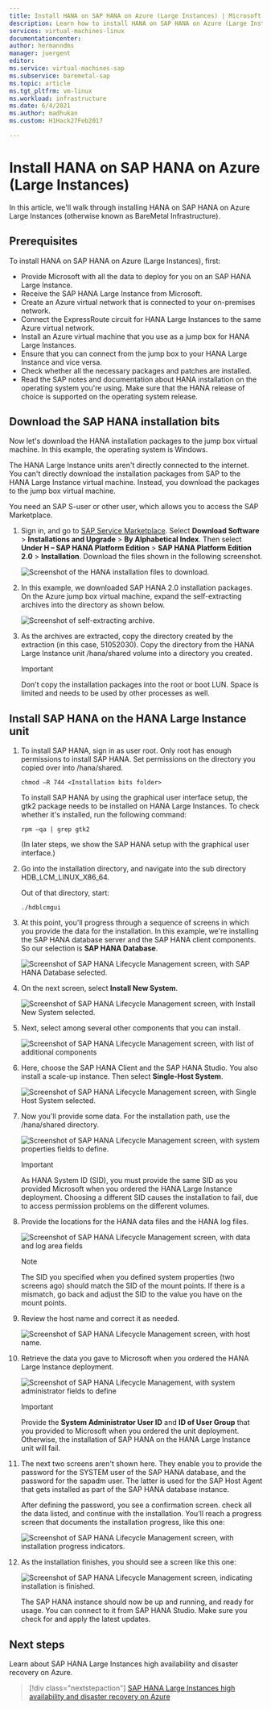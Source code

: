 ```yaml
---
title: Install HANA on SAP HANA on Azure (Large Instances) | Microsoft Docs
description: Learn how to install HANA on SAP HANA on Azure (Large Instances).
services: virtual-machines-linux
documentationcenter: 
author: hermanndms
manager: juergent
editor:
ms.service: virtual-machines-sap
ms.subservice: baremetal-sap
ms.topic: article
ms.tgt_pltfrm: vm-linux
ms.workload: infrastructure
ms.date: 6/4/2021
ms.author: madhukan
ms.custom: H1Hack27Feb2017

---
```

# Install HANA on SAP HANA on Azure (Large Instances)

In this article, we'll walk through installing HANA on SAP HANA on Azure Large Instances (otherwise known as BareMetal Infrastructure).

## Prerequisites

To install HANA on SAP HANA on Azure (Large Instances), first:

- Provide Microsoft with all the data to deploy for you on an SAP HANA Large Instance.
- Receive the SAP HANA Large Instance from Microsoft.
- Create an Azure virtual network that is connected to your on-premises network.
- Connect the ExpressRoute circuit for HANA Large Instances to the same Azure virtual network.
- Install an Azure virtual machine that you use as a jump box for HANA Large Instances.
- Ensure that you can connect from the jump box to your HANA Large Instance and vice versa.
- Check whether all the necessary packages and patches are installed.
- Read the SAP notes and documentation about HANA installation on the operating system you're using. Make sure that the HANA release of choice is supported on the operating system release.

## Download the SAP HANA installation bits

Now let's download the HANA installation packages to the jump box virtual machine. In this example, the operating system is Windows.

The HANA Large Instance units aren't directly connected to the internet. You can't directly download the installation packages from SAP to the HANA Large Instance virtual machine. Instead, you download the packages to the jump box virtual machine.

You need an SAP S-user or other user, which allows you to access the SAP Marketplace.

1. Sign in, and go to [SAP Service Marketplace](https://support.sap.com/en/index.html). Select **Download Software** > **Installations and Upgrade** > **By Alphabetical Index**. Then select **Under H – SAP HANA Platform Edition** > **SAP HANA Platform Edition 2.0** > **Installation**. Download the files shown in the following screenshot.

   ![Screenshot of the HANA installation files to download.](./media/hana-installation/image16_download_hana.PNG)

2. In this example, we downloaded SAP HANA 2.0 installation packages. On the Azure jump box virtual machine, expand the self-extracting archives into the directory as shown below.

   ![Screenshot of self-extracting archive.](./media/hana-installation/image17_extract_hana.PNG)

3. As the archives are extracted, copy the directory created by the extraction (in this case, 51052030). Copy the directory from the HANA Large Instance unit /hana/shared volume into a directory you created.

   > [!Important]
   > Don't copy the installation packages into the root or boot LUN. Space is limited and needs to be used by other processes as well.


## Install SAP HANA on the HANA Large Instance unit

1. To install SAP HANA, sign in as user root. Only root has enough permissions to install SAP HANA. Set permissions on the directory you copied over into /hana/shared.

    ```
    chmod –R 744 <Installation bits folder>
    ```
    
    To install SAP HANA by using the graphical user interface setup, the gtk2 package needs to be installed on HANA Large Instances. To check whether it's installed, run the following command:
    
    ```
    rpm –qa | grep gtk2
    ```

    (In later steps, we show the SAP HANA setup with the graphical user interface.)         

2. Go into the installation directory, and navigate into the sub directory HDB_LCM_LINUX_X86_64. 

    Out of that directory, start:
    
    ```
    ./hdblcmgui 
    ```
3. At this point, you'll progress through a sequence of screens in which you provide the data for the installation. In this example, we're installing the SAP HANA database server and the SAP HANA client components. So our selection is **SAP HANA Database**.

    ![Screenshot of SAP HANA Lifecycle Management screen, with SAP HANA Database selected.](./media/hana-installation/image18_hana_selection.PNG)

4. On the next screen, select **Install New System**.

    ![Screenshot of SAP HANA Lifecycle Management screen, with Install New System selected.](./media/hana-installation/image19_select_new.PNG)

5. Next, select among several other components that you can install.

    ![Screenshot of SAP HANA Lifecycle Management screen, with list of additional components](./media/hana-installation/image20_select_components.PNG)

6. Here, choose the SAP HANA Client and the SAP HANA Studio. You also install a scale-up instance. Then select **Single-Host System**. 

    ![Screenshot of SAP HANA Lifecycle Management screen, with Single Host System selected.](./media/hana-installation/image21_single_host.PNG)

7. Now you'll provide some data. For the installation path, use the /hana/shared directory.

    ![Screenshot of SAP HANA Lifecycle Management screen, with system properties fields to define.](./media/hana-installation/image22_provide_sid.PNG)

    > [!Important]
    > As HANA System ID (SID), you must provide the same SID as you provided Microsoft when you ordered the HANA Large Instance deployment. Choosing a different SID causes the installation to fail, due to access permission problems on the different volumes.

8. Provide the locations for the HANA data files and the HANA log files.

    ![Screenshot of SAP HANA Lifecycle Management screen, with data and log area fields](./media/hana-installation/image23_provide_log.PNG)

    > [!Note]
    > The SID you specified when you defined system properties (two screens ago) should match the SID of the mount points. If there is a mismatch, go back and adjust the SID to the value you have on the mount points.

9. Review the host name and correct it as needed. 

    ![Screenshot of SAP HANA Lifecycle Management screen, with host name.](./media/hana-installation/image24_review_host_name.PNG)

10. Retrieve the data you gave to Microsoft when you ordered the HANA Large Instance deployment. 

    ![Screenshot of SAP HANA Lifecycle Management, with system administrator fields to define](./media/hana-installation/image25_provide_guid.PNG)

    > [!Important]
    > Provide the **System Administrator User ID** and **ID of User Group** that you provided to Microsoft when you ordered the unit deployment. Otherwise, the installation of SAP HANA on the HANA Large Instance unit will fail.

11. The next two screens aren't shown here. They enable you to provide the password for the SYSTEM user of the SAP HANA database, and the password for the sapadm user. The latter is used for the SAP Host Agent that gets installed as part of the SAP HANA database instance.

    After defining the password, you see a confirmation screen. check all the data listed, and continue with the installation. You'll reach a progress screen that documents the installation progress, like this one:

    ![Screenshot of SAP HANA Lifecycle Management screen, with installation progress indicators.](./media/hana-installation/image27_show_progress.PNG)

12. As the installation finishes, you should see a screen like this one:

    ![Screenshot of SAP HANA Lifecycle Management screen, indicating installation is finished.](./media/hana-installation/image28_install_finished.PNG)

    The SAP HANA instance should now be up and running, and ready for usage. You can connect to it from SAP HANA Studio. Make sure you check for and apply the latest updates.


## Next steps

Learn about SAP HANA Large Instances high availability and disaster recovery on Azure.

> [!div class="nextstepaction"]
> [SAP HANA Large Instances high availability and disaster recovery on Azure](hana-overview-high-availability-disaster-recovery.md)
